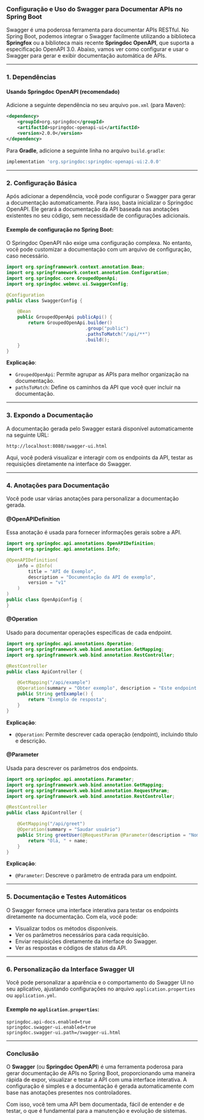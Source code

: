 ### Configuração e Uso do Swagger para Documentar APIs no Spring Boot

Swagger é uma poderosa ferramenta para documentar APIs RESTful. No Spring Boot, podemos integrar o Swagger facilmente utilizando a biblioteca **Springfox** ou a biblioteca mais recente **Springdoc OpenAPI**, que suporta a especificação OpenAPI 3.0. Abaixo, vamos ver como configurar e usar o Swagger para gerar e exibir documentação automática de APIs.

---

### 1. Dependências

#### **Usando Springdoc OpenAPI (recomendado)**

Adicione a seguinte dependência no seu arquivo `pom.xml` (para Maven):

```xml
<dependency>
    <groupId>org.springdoc</groupId>
    <artifactId>springdoc-openapi-ui</artifactId>
    <version>2.0.0</version>
</dependency>
```

Para **Gradle**, adicione a seguinte linha no arquivo `build.gradle`:

```gradle
implementation 'org.springdoc:springdoc-openapi-ui:2.0.0'
```

---

### 2. Configuração Básica

Após adicionar a dependência, você pode configurar o Swagger para gerar a documentação automaticamente. Para isso, basta inicializar o Springdoc OpenAPI. Ele gerará a documentação da API baseada nas anotações existentes no seu código, sem necessidade de configurações adicionais.

#### **Exemplo de configuração no Spring Boot:**

O Springdoc OpenAPI não exige uma configuração complexa. No entanto, você pode customizar a documentação com um arquivo de configuração, caso necessário.

```java
import org.springframework.context.annotation.Bean;
import org.springframework.context.annotation.Configuration;
import org.springdoc.core.GroupedOpenApi;
import org.springdoc.webmvc.ui.SwaggerConfig;

@Configuration
public class SwaggerConfig {

    @Bean
    public GroupedOpenApi publicApi() {
        return GroupedOpenApi.builder()
                             .group("public")
                             .pathsToMatch("/api/**")
                             .build();
    }
}
```

**Explicação**:
- `GroupedOpenApi`: Permite agrupar as APIs para melhor organização na documentação.
- `pathsToMatch`: Define os caminhos da API que você quer incluir na documentação.

---

### 3. Expondo a Documentação

A documentação gerada pelo Swagger estará disponível automaticamente na seguinte URL:

```
http://localhost:8080/swagger-ui.html
```

Aqui, você poderá visualizar e interagir com os endpoints da API, testar as requisições diretamente na interface do Swagger.

---

### 4. Anotações para Documentação

Você pode usar várias anotações para personalizar a documentação gerada.

#### **@OpenAPIDefinition**

Essa anotação é usada para fornecer informações gerais sobre a API.

```java
import org.springdoc.api.annotations.OpenAPIDefinition;
import org.springdoc.api.annotations.Info;

@OpenAPIDefinition(
    info = @Info(
        title = "API de Exemplo",
        description = "Documentação da API de exemplo",
        version = "v1"
    )
)
public class OpenApiConfig {
}
```

#### **@Operation**

Usado para documentar operações específicas de cada endpoint.

```java
import org.springdoc.api.annotations.Operation;
import org.springframework.web.bind.annotation.GetMapping;
import org.springframework.web.bind.annotation.RestController;

@RestController
public class ApiController {

    @GetMapping("/api/example")
    @Operation(summary = "Obter exemplo", description = "Este endpoint retorna um exemplo simples.")
    public String getExample() {
        return "Exemplo de resposta";
    }
}
```

**Explicação**:
- `@Operation`: Permite descrever cada operação (endpoint), incluindo título e descrição.

#### **@Parameter**

Usada para descrever os parâmetros dos endpoints.

```java
import org.springdoc.api.annotations.Parameter;
import org.springframework.web.bind.annotation.GetMapping;
import org.springframework.web.bind.annotation.RequestParam;
import org.springframework.web.bind.annotation.RestController;

@RestController
public class ApiController {

    @GetMapping("/api/greet")
    @Operation(summary = "Saudar usuário")
    public String greetUser(@RequestParam @Parameter(description = "Nome do usuário") String name) {
        return "Olá, " + name;
    }
}
```

**Explicação**:
- `@Parameter`: Descreve o parâmetro de entrada para um endpoint.

---

### 5. Documentação e Testes Automáticos

O Swagger fornece uma interface interativa para testar os endpoints diretamente na documentação. Com ela, você pode:

- Visualizar todos os métodos disponíveis.
- Ver os parâmetros necessários para cada requisição.
- Enviar requisições diretamente da interface do Swagger.
- Ver as respostas e códigos de status da API.

---

### 6. Personalização da Interface Swagger UI

Você pode personalizar a aparência e o comportamento do Swagger UI no seu aplicativo, ajustando configurações no arquivo `application.properties` ou `application.yml`.

#### **Exemplo no `application.properties`:**

```properties
springdoc.api-docs.enabled=true
springdoc.swagger-ui.enabled=true
springdoc.swagger-ui.path=/swagger-ui.html
```

---

### Conclusão

O **Swagger** (ou **Springdoc OpenAPI**) é uma ferramenta poderosa para gerar documentação de APIs no Spring Boot, proporcionando uma maneira rápida de expor, visualizar e testar a API com uma interface interativa. A configuração é simples e a documentação é gerada automaticamente com base nas anotações presentes nos controladores.

Com isso, você tem uma API bem documentada, fácil de entender e de testar, o que é fundamental para a manutenção e evolução de sistemas.